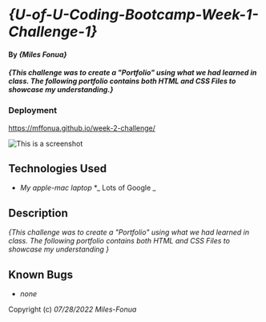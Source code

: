 # _{U-of-U-Coding-Bootcamp-Week-1-Challenge-1}_

#### By _**{Miles Fonua}**_

#### _{This challenge was to create a "Portfolio" using what we had learned in class. The following portfolio contains both HTML and CSS Files to showcase my understanding.}_

### Deployment
https://mffonua.github.io/week-2-challenge/

![This is a screenshot](/https://mffonua.github.io/week-2-challenge/)
## Technologies Used

* _My apple-mac laptop_
*_ Lots of Google _


## Description

_{This challenge was to create a "Portfolio" using what we had learned in class. The following portfolio contains both HTML and CSS Files to showcase my understanding }_


## Known Bugs

* _none_


Copyright (c) _07/28/2022_ _Miles-Fonua_
